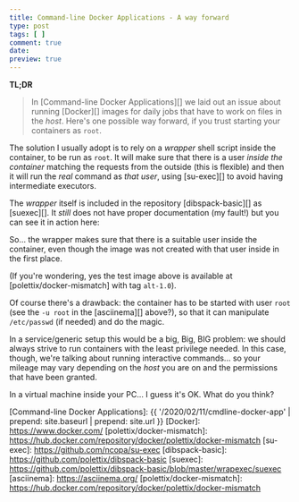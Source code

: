 ```yaml
---
title: Command-line Docker Applications - A way forward
type: post
tags: [ ]
comment: true
date: 
preview: true
---
```


**TL;DR**

> In [Command-line Docker Applications][] we laid out an issue about running
> [Docker][] images for daily jobs that have to work on files in the *host*.
> Here's one possible way forward, if you trust starting your containers as
> `root`.

The solution I usually adopt is to rely on a *wrapper* shell script inside
the container, to be run as `root`. It will make sure that there is a user
*inside the container* matching the requests from the outside (this is
flexible) and then it will run the *real* command as *that user*, using
[su-exec][] to avoid having intermediate executors.

The *wrapper* itself is included in the repository [dibspack-basic][] as
[suexec][]. It *still* does not have proper documentation (my fault!) but
you can see it in action here:

<script id="asciicast-299480" src="https://asciinema.org/a/299480.js" async></script>

So... the wrapper makes sure that there is a suitable user inside the
container, even though the image was not created with that user inside in
the first place.

(If you're wondering, yes the test image above is available at
[polettix/docker-mismatch] with tag `alt-1.0`).

Of course there's a drawback: the container has to be started with user
`root` (see the `-u root` in the [asciinema][] above?), so that it can
manipulate `/etc/passwd` (if needed) and do the magic.

In a service/generic setup this would be a big, Big, BIG problem: we should
always strive to run containers with the least privilege needed. In this
case, though, we're talking about running interactive commands... so your
mileage may vary depending on the *host* you are on and the permissions that
have been granted.

In a virtual machine inside your PC... I guess it's OK. What do you think?

[Command-line Docker Applications]: {{ '/2020/02/11/cmdline-docker-app' | prepend: site.baseurl | prepend: site.url }}
[Docker]: https://www.docker.com/
[polettix/docker-mismatch]: https://hub.docker.com/repository/docker/polettix/docker-mismatch
[su-exec]: https://github.com/ncopa/su-exec
[dibspack-basic]: https://github.com/polettix/dibspack-basic
[suexec]: https://github.com/polettix/dibspack-basic/blob/master/wrapexec/suexec
[asciinema]: https://asciinema.org/
[polettix/docker-mismatch]: https://hub.docker.com/repository/docker/polettix/docker-mismatch
